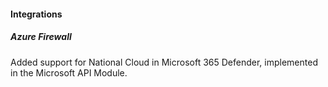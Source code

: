#### Integrations

##### Azure Firewall

Added support for National Cloud in Microsoft 365 Defender, implemented in the Microsoft API Module.
